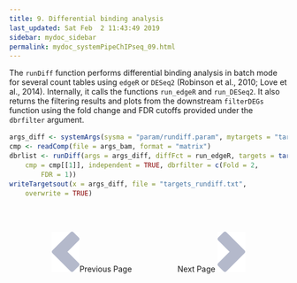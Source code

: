 ```yaml
---
title: 9. Differential binding analysis
last_updated: Sat Feb  2 11:43:49 2019
sidebar: mydoc_sidebar
permalink: mydoc_systemPipeChIPseq_09.html
---
```


The `runDiff` function performs differential binding analysis in batch mode for
several count tables using `edgeR` or `DESeq2` (Robinson et al., 2010; Love et al., 2014).
Internally, it calls the functions `run_edgeR` and `run_DESeq2`. It also returns 
the filtering results and plots from the downstream `filterDEGs` function using 
the fold change and FDR cutoffs provided under the `dbrfilter` argument.


```r
args_diff <- systemArgs(sysma = "param/rundiff.param", mytargets = "targets_countDF.txt")
cmp <- readComp(file = args_bam, format = "matrix")
dbrlist <- runDiff(args = args_diff, diffFct = run_edgeR, targets = targetsin(args_bam), 
    cmp = cmp[[1]], independent = TRUE, dbrfilter = c(Fold = 2, 
        FDR = 1))
writeTargetsout(x = args_diff, file = "targets_rundiff.txt", 
    overwrite = TRUE)
```

<br><br><center><a href="mydoc_systemPipeChIPseq_08.html"><img src="images/left_arrow.png" alt="Previous page."></a>Previous Page &nbsp; &nbsp; &nbsp; &nbsp; &nbsp; &nbsp; &nbsp; &nbsp; &nbsp; &nbsp; Next Page
<a href="mydoc_systemPipeChIPseq_10.html"><img src="images/right_arrow.png" alt="Next page."></a></center>
